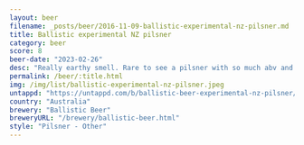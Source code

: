 ```yaml
---
layout: beer
filename: _posts/beer/2016-11-09-ballistic-experimental-nz-pilsner.md
title: Ballistic experimental NZ pilsner
category: beer
score: 8
beer-date: "2023-02-26"
desc: "Really earthy smell. Rare to see a pilsner with so much abv and it comes through with a bit more flavour. It’s got a good malt but it’s subtle enough to go down easy"
permalink: /beer/:title.html
img: /img/list/ballistic-experimental-nz-pilsner.jpeg
untappd: "https://untappd.com/b/ballistic-beer-experimental-nz-pilsner/5112802"
country: "Australia"
brewery: "Ballistic Beer"
breweryURL: "/brewery/ballistic-beer.html"
style: "Pilsner - Other"
---
```

